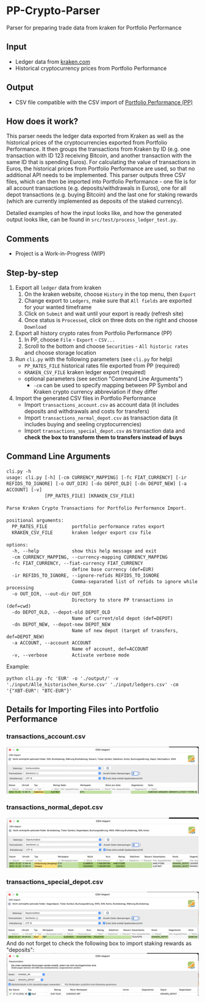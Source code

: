 # PP-Crypto-Parser
Parser for preparing trade data from kraken for Portfolio Performance

## Input
- Ledger data from [kraken.com](https://kraken.com)
- Historical cryptocurrency prices from Portfolio Performance

## Output
- CSV file compatible with the CSV import of [Portfolio Performance (PP)](https://www.portfolio-performance.info/)

## How does it work?
This parser needs the ledger data exported from Kraken as well as the historical prices of the cryptocurrencies exported from Portfolio Performance. It then groups the transactions from Kraken by ID (e.g. one transaction with ID 123 receiving Bitcoin, and another transaction with the same ID that is spending Euros). For calculating the value of transactions in Euros, the historical prices from Portfolio Performance are used, so that no additional API needs to be implemented. This parser outputs three CSV files, which can then be imported into Portfolio Performance - one file is for all account transactions (e.g. deposits/withdrawals in Euros), one for all depot transactions (e.g. buying Bitcoin) and the last one for staking rewards (which are currently implemented as deposits of the staked currency).

Detailed examples of how the input looks like, and how the generated output looks like, can be found in `src/test/process_ledger_test.py`.

## Comments
- Project is a Work-in-Progress (WIP)

## Step-by-step
1. Export all `ledger` data from kraken
    1. On the kraken website, choose `History` in the top menu, then `Export`
    2. Change export to `Ledgers`, make sure that `All fields` are exported for your wanted timeframe
    3. Click on `Submit` and wait until your export is ready (refresh site)
    4. Once status is `Processed`, click on three dots on the right and choose `Download`
2. Export all history crypto rates from Portfolio Performance (PP)
    1. In PP, choose `File` - `Export` - `CSV...`
    2. Scroll to the bottom and choose `Securities` - `All historic rates` and choose storage location
3. Run `cli.py` with the following parameters (see `cli.py` for help)
    - `PP_RATES_FILE` historical rates file exported from PP (required)
    - `KRAKEN_CSV_FILE` kraken ledger export (required)
    - optional parameters (see section "Command Line Arguments")
        - `-cm` can be used to specify mapping between PP Symbol and Kraken crypto currency abbreviation if they differ
4. Import the generated CSV files in Portfolio Performance
    - Import `transactions_account.csv` as account data (it includes deposits and withdrawals and costs for transfers)
    - Import `transactions_normal_depot.csv` as transaction data (it includes buying and seeling cryptocurrencies)
    - Import `transactions_special_depot.csv` as transaction data and **check the box to transform them to transfers instead of buys**


## Command Line Arguments
```
cli.py -h                                          
usage: cli.py [-h] [-cm CURRENCY_MAPPING] [-fc FIAT_CURRENCY] [-ir REFIDS_TO_IGNORE] [-o OUT_DIR] [-do DEPOT_OLD] [-dn DEPOT_NEW] [-a ACCOUNT] [-v]
              [PP_RATES_FILE] [KRAKEN_CSV_FILE]

Parse Kraken Crypto Transactions for Portfolio Performance Import.

positional arguments:
  PP_RATES_FILE         portfolio performance rates export
  KRAKEN_CSV_FILE       kraken ledger export csv file

options:
  -h, --help            show this help message and exit
  -cm CURRENCY_MAPPING, --currency-mapping CURRENCY_MAPPING
  -fc FIAT_CURRENCY, --fiat-currency FIAT_CURRENCY
                        define base currency (def=EUR)
  -ir REFIDS_TO_IGNORE, --ignore-refids REFIDS_TO_IGNORE
                        Comma-separated list of refids to ignore while processing
  -o OUT_DIR, --out-dir OUT_DIR
                        Directory to store PP transactions in (def=cwd)
  -do DEPOT_OLD, --depot-old DEPOT_OLD
                        Name of current/old depot (def=DEPOT)
  -dn DEPOT_NEW, --depot-new DEPOT_NEW
                        Name of new depot (target of transfers, def=DEPOT_NEW)
  -a ACCOUNT, --account ACCOUNT
                        Name of account, def=ACCOUNT
  -v, --verbose         Activate verbose mode
```

Example:
```
python cli.py -fc 'EUR' -o './output/' -v './input/Alle_historischen_Kurse.csv' './input/ledgers.csv' -cm '{"XBT-EUR": "BTC-EUR"}'
```

## Details for Importing Files into Portfolio Performance

### transactions_account.csv
![](./doc/account_transactions.png)

### transactions_normal_depot.csv
![](./doc/depot_transactions_normal.png)

### transactions_special_depot.csv
![](./doc/depot_transactions_special.png)
And do not forget to check the following box to import staking rewards as "deposits":
![](./doc/depot_transactions_special2.png)